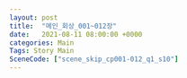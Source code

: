 ```yaml
---
layout: post
title:  "메인_회상_001~012장"
date:   2021-08-11 08:00:00 +0000
categories: Main
Tags: Story Main
SceneCode: ["scene_skip_cp001-012_q1_s10"]
---
```

